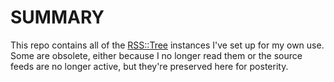 # SUMMARY

This repo contains all of the
[RSS::Tree](https://github.com/grimnebulin/rss-tree) instances I've
set up for my own use.  Some are obsolete, either because I no longer
read them or the source feeds are no longer active, but they're
preserved here for posterity.
